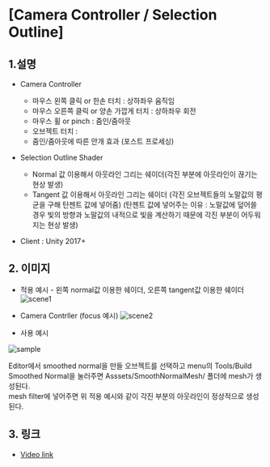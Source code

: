 # [Camera Controller / Selection Outline]

## 1.설명
* Camera Controller
  - 마우스 왼쪽 클릭 or 한손 터치 : 상하좌우 움직임
  - 마우스 오른쪽 클릭 or 양손 가깝게 터치 : 상하좌우 회전
  - 마우스 휠 or pinch : 줌인/줌아웃
  - 오브젝트 터치 : 
  - 줌인/줌아웃에 따른 안개 효과 (포스트 프로세싱)
  
* Selection Outline Shader
  - Normal 값 이용해서 아웃라인 그리는 쉐이더(각진 부분에 아웃라인이 끊기는 현상 발생)
  - Tangent 값 이용해서 아웃라인 그리는 쉐이더
    (각진 오브젝트들의 노말값의 평균을 구해 탄젠트 값에 넣어줌)
    (탄젠트 값에 넣어주는 이유 : 노말값에 덮어쓸 경우 빛의 방향과 노말값의 내적으로 빛을 계산하기 때문에 각진 부분이 어두워지는 현상 발생)
    
* Client : Unity 2017+

## 2. 이미지
* 적용 예시 - 왼쪽 normal값 이용한 쉐이더, 오른쪽 tangent값 이용한 쉐이더
![scene1](https://blogfiles.pstatic.net/MjAxOTA4MTJfMjUy/MDAxNTY1NTk0NDc0MDIw.970cxN4zPCA2f5PbHrE2MPPmPx0oJ_muZhNyfRDY-vQg.8oxQ1djIHYKxaixAYiInytBLZp5AWoLZV5C8cgo_XFAg.PNG.gaebhi/outline.png?type=w1 "S")

* Camera Contrller (focus 예시)
![scene2](https://blogfiles.pstatic.net/MjAxOTA4MTRfMTcz/MDAxNTY1NzYzMzYyOTA1.Xe0F0iEyCarF7U4Ix6uuZHkrs79MFwOSJg5g6o1gHaIg.W7UH7bxJLuP23fLnhcmb0TZiaaZ7uirSQdS8JBW0RNAg.PNG.gaebhi/camera.png?type=w1 "S2")
  
 
* 사용 예시

![sample](https://blogfiles.pstatic.net/MjAxOTA4MTJfMTIy/MDAxNTY1NTk0NDczNjk5.Dfo0WwJlpE1zpKVZtSZPh3YuGiZSaZ2coM5YRyEu6pwg.6IfA7OgQ2c4su13hSmGdc_00bOpb3llbsdzh2RhsARog.PNG.gaebhi/how_to_make_smooth_normal.png?type=w1 "sample")

  Editor에서 smoothed normal을 만들 오브젝트를 선택하고 
  menu의 Tools/Build Smoothed Normal을 눌러주면 Asssets/SmoothNormalMesh/ 폴더에 mesh가 생성된다.  
  mesh filter에 넣어주면 위 적용 예시와 같이 각진 부분의 아웃라인이 정상적으로 생성된다.
  
 ## 3. 링크
* [Video link](https://youtu.be/KtoyjWtBgx4 "link")
